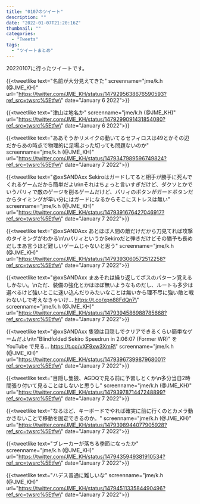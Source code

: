 ```yaml
---
title: "0107のツイート"
description: ""
date: "2022-01-07T21:20:16Z"
thumbnail: ""
categories:
  - "Tweets"
tags:
  - "ツイートまとめ"
---
```

20220107に行ったツイートです。
<!--more-->
{{<tweetlike text=\"名前が大分見えてきた\" screenname=\"jme/k.h (@JME_KH)\" url=\"https://twitter.com/JME_KH/status/1479295638676590593?ref_src=twsrc%5Etfw\" date=\"January 6 2022\">}}

{{<tweetlike text=\"津山は地名か\" screenname=\"jme/k.h (@JME_KH)\" url=\"https://twitter.com/JME_KH/status/1479299091431854080?ref_src=twsrc%5Etfw\" date=\"January 6 2022\">}}

{{<tweetlike text=\"ああそうかリメイクの動いてるセフィロスは49とかその辺だからあの時点で物理的に足場ぶった切っても問題ないのか\" screenname=\"jme/k.h (@JME_KH)\" url=\"https://twitter.com/JME_KH/status/1479347989596749824?ref_src=twsrc%5Etfw\" date=\"January 7 2022\">}}

{{<tweetlike text=\"@xxSANDAxx Sekiroはガードしてると相手が勝手に死んでくれるゲームだから簡単だよ\n\nそれはちょっと言いすぎだけど、ダクソとかでいうパリィで敵のゲージを削るゲームだけど、パリィのボタンがガードボタンだからタイミングが早い分にはガードになるからそこにストレスは無い\" screenname=\"jme/k.h (@JME_KH)\" url=\"https://twitter.com/JME_KH/status/1479391676427046917?ref_src=twsrc%5Etfw\" date=\"January 7 2022\">}}

{{<tweetlike text=\"@xxSANDAxx あとほぼ人間の敵だけだから刀見てれば攻撃のタイミングがわかる\n\nパリィというかSekiroだと弾きだけどその猶予も長めだしまあ言うほど難しいゲームじゃないと思う\" screenname=\"jme/k.h (@JME_KH)\" url=\"https://twitter.com/JME_KH/status/1479393060572512258?ref_src=twsrc%5Etfw\" date=\"January 7 2022\">}}

{{<tweetlike text=\"@xxSANDAxx まあそれは繰り返してボスのパターン覚えるしかない。\nただ、装備の強化とかはほぼ無いようなものだし、ルートも多少は選べるけど強いとこに迷い込んだりみたいなことは無いから理不尽に強い敵と戦わないしで考えなきゃいけ… https://t.co/xpn88FdQn7\" screenname=\"jme/k.h (@JME_KH)\" url=\"https://twitter.com/JME_KH/status/1479394586988785668?ref_src=twsrc%5Etfw\" date=\"January 7 2022\">}}

{{<tweetlike text=\"@xxSANDAxx 隻狼は目隠しでクリアできるくらい簡単なゲームだよ\n\n\"Blindfolded Sekiro Speedrun in 2:06:07 (Former WR)\" を YouTube で見る… https://t.co/vXF9xw3XmR\" screenname=\"jme/k.h (@JME_KH)\" url=\"https://twitter.com/JME_KH/status/1479396739987968001?ref_src=twsrc%5Etfw\" date=\"January 7 2022\">}}

{{<tweetlike text=\"目隠し隻狼、AGDQで見る前に予習しとくか\n多分当日2時間張り付いて見ることはしないと思うし\" screenname=\"jme/k.h (@JME_KH)\" url=\"https://twitter.com/JME_KH/status/1479397871447248899?ref_src=twsrc%5Etfw\" date=\"January 7 2022\">}}

{{<tweetlike text=\"なるほど、キーボードでやれば確実に前に行くのとカメラ動かさないことで移動を固定できるのか。\" screenname=\"jme/k.h (@JME_KH)\" url=\"https://twitter.com/JME_KH/status/1479398944077905928?ref_src=twsrc%5Etfw\" date=\"January 7 2022\">}}

{{<tweetlike text=\"ブレーカーが落ちる季節になったか\" screenname=\"jme/k.h (@JME_KH)\" url=\"https://twitter.com/JME_KH/status/1479435949381910534?ref_src=twsrc%5Etfw\" date=\"January 7 2022\">}}

{{<tweetlike text=\"ハデス普通に難しいな\" screenname=\"jme/k.h (@JME_KH)\" url=\"https://twitter.com/JME_KH/status/1479451133584490496?ref_src=twsrc%5Etfw\" date=\"January 7 2022\">}}

